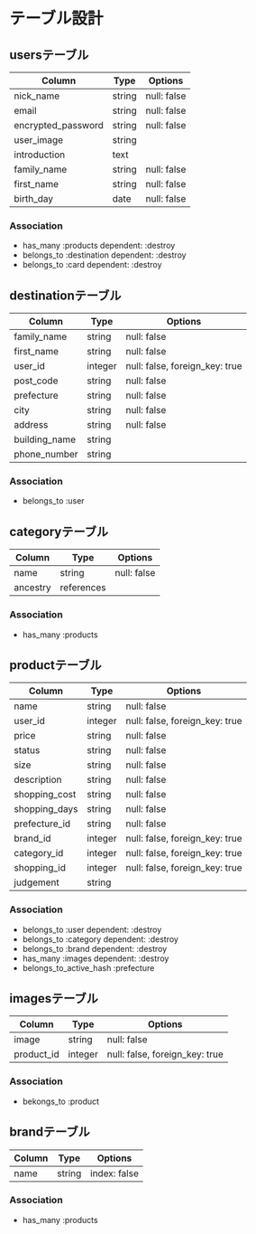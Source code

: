 # テーブル設計


## usersテーブル
| Column             | Type   | Options     |
| ------------------ | ------ | ----------- |
| nick_name          | string | null: false |
| email              | string | null: false |
| encrypted_password | string | null: false |
| user_image         | string |             |
| introduction       | text   |             |
| family_name        | string | null: false |
| first_name         | string | null: false |
| birth_day          | date   | null: false |

### Association
- has_many :products dependent: :destroy
- belongs_to :destination dependent: :destroy
- belongs_to :card dependent: :destroy


## destinationテーブル
| Column        | Type    | Options                        |
| ------------- | ------- | ------------------------------ |
| family_name   | string  | null: false                    |
| first_name    | string  | null: false                    |
| user_id       | integer | null: false, foreign_key: true |
| post_code     | string  | null: false                    |
| prefecture    | string  | null: false                    |
| city          | string  | null: false                    |
| address       | string  | null: false                    |
| building_name | string  |                                |
| phone_number  | string  |                                |

### Association
- belongs_to :user


## categoryテーブル
| Column   | Type       | Options                        |
| -------- | ---------- | ------------------------------ |
| name     | string     | null: false                    |
| ancestry | references |                                |

### Association
- has_many :products


## productテーブル
| Column         | Type    | Options                         |
| -------------- | ------- | ------------------------------- |
| name           | string  | null: false                     |
| user_id        | integer | null: false, foreign_key: true  |
| price          | string  | null: false                     |
| status         | string  | null: false                     |
| size           | string  | null: false                     |
| description    | string  | null: false                     |
| shopping_cost  | string  | null: false                     |
| shopping_days  | string  | null: false                     |
| prefecture_id  | string  | null: false                     |
| brand_id       | integer | null: false, foreign_key: true  |
| category_id    | integer | null: false, foreign_key: true  |
| shopping_id    | integer | null: false, foreign_key: true  |
| judgement      | string  |                                 |

### Association
- belongs_to :user dependent: :destroy
- belongs_to :category dependent: :destroy
- belongs_to :brand dependent: :destroy
- has_many :images dependent: :destroy
- belongs_to_active_hash :prefecture


## imagesテーブル
| Column     | Type       | Options                        |
| ---------- | ---------- | ------------------------------ |
| image      | string     | null: false                    |
| product_id | integer    | null: false, foreign_key: true |

### Association
- bekongs_to :product


## brandテーブル
| Column     | Type       | Options                        |
| ---------- | ---------- | ------------------------------ |
| name       | string     | index: false                   |

### Association
- has_many :products

